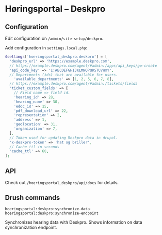 # Høringsportal – Deskpro

## Configuration

Edit configuration on `/admin/site-setup/deskpro`.

Add configuration in `settings.local.php`:

```php
$settings['hoeringsportal_deskpro.deskpro'] = [
  'deskpro_url' => 'https://example.deskpro.com',
  // https://example.deskpro.com/agent/#admin:/apps/api_keys/go-create
  'api_code_key' => '1:ABCDEFGHIJKLMNOPQRSTUVWXY',
  // Departments (ids) that are available for users.
	'available_departments' => [1, 2, 5, 6, 7, 8],
  // https://example.deskpro.com/agent/#admin:/tickets/fields
  'ticket_custom_fields' => [
    // Field name => field id.
    'hearing_id' => 28,
    'hearing_name' => 30,
    'edoc_id' => 15,
    'pdf_download_url' => 22,
    'representation' => 2,
    'address' => 1,
    'geolocation' => 31,
    'organization' => 7,
  ],
  // Token used for updating Deskpro data in drupal.
  'x-deskpro-token' => 'hat og briller',
  // Cache ttl in seconds
  'cache_ttl' => 60,
];
```

## API

Check out `/hoeringsportal_deskpro/api/docs` for details.

## Drush commands

```
hoeringsportal:deskpro:synchronize-data
hoeringsportal:deskpro:synchronize-endpoint
```
Synchronizes hearing data with Deskpro.
Shows information on data synchronization endpoint.
